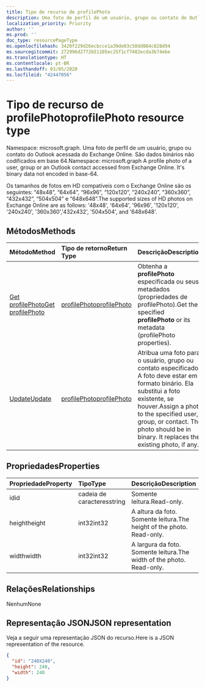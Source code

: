 ```yaml
---
title: Tipo de recurso de profilePhoto
description: Uma foto de perfil de um usuário, grupo ou contato do Outlook acessada do Exchange Online. Seus dados binários não são codificados em base 64.
localization_priority: Priority
author: ''
ms.prod: ''
doc_type: resourcePageType
ms.openlocfilehash: 3420f229d26ecbcce1a39de03c50dd084c828d94
ms.sourcegitcommit: 272996d2772b51105ec25f1cf7482ecda3b74ebe
ms.translationtype: HT
ms.contentlocale: pt-BR
ms.lasthandoff: 03/05/2020
ms.locfileid: "42447056"
---
```

# <a name="profilephoto-resource-type"></a><span data-ttu-id="a1e60-104">Tipo de recurso de profilePhoto</span><span class="sxs-lookup"><span data-stu-id="a1e60-104">profilePhoto resource type</span></span>

<span data-ttu-id="a1e60-p102">Namespace: microsoft.graph. Uma foto de perfil de um usuário, grupo ou contato do Outlook acessada do Exchange Online. São dados binários não codificados em base 64.</span><span class="sxs-lookup"><span data-stu-id="a1e60-p102">Namespace: microsoft.graph A profile photo of a user, group or an Outlook contact accessed from Exchange Online. It's binary data not encoded in base-64.</span></span>

<span data-ttu-id="a1e60-107">Os tamanhos de fotos em HD compatíveis com o Exchange Online são os seguintes: “48x48”, “64x64”, “96x96”, “120x120”, “240x240”, “360x360”, “432x432”, “504x504” e “648x648”.</span><span class="sxs-lookup"><span data-stu-id="a1e60-107">The supported sizes of HD photos on Exchange Online are as follows: '48x48', '64x64', '96x96', '120x120', '240x240', '360x360','432x432', '504x504', and '648x648'.</span></span> 

## <a name="methods"></a><span data-ttu-id="a1e60-108">Métodos</span><span class="sxs-lookup"><span data-stu-id="a1e60-108">Methods</span></span>

| <span data-ttu-id="a1e60-109">Método</span><span class="sxs-lookup"><span data-stu-id="a1e60-109">Method</span></span>       | <span data-ttu-id="a1e60-110">Tipo de retorno</span><span class="sxs-lookup"><span data-stu-id="a1e60-110">Return Type</span></span>  |<span data-ttu-id="a1e60-111">Descrição</span><span class="sxs-lookup"><span data-stu-id="a1e60-111">Description</span></span>|
|:---------------|:--------|:----------|
|[<span data-ttu-id="a1e60-112">Get profilePhoto</span><span class="sxs-lookup"><span data-stu-id="a1e60-112">Get profilePhoto</span></span>](../api/profilephoto-get.md) | [<span data-ttu-id="a1e60-113">profilePhoto</span><span class="sxs-lookup"><span data-stu-id="a1e60-113">profilePhoto</span></span>](profilephoto.md) |<span data-ttu-id="a1e60-114">Obtenha a **profilePhoto** especificada ou seus metadados (propriedades de profilePhoto).</span><span class="sxs-lookup"><span data-stu-id="a1e60-114">Get the specified **profilePhoto** or its metadata (profilePhoto properties).</span></span>|
|[<span data-ttu-id="a1e60-115">Update</span><span class="sxs-lookup"><span data-stu-id="a1e60-115">Update</span></span>](../api/profilephoto-update.md) | [<span data-ttu-id="a1e60-116">profilePhoto</span><span class="sxs-lookup"><span data-stu-id="a1e60-116">profilePhoto</span></span>](profilephoto.md)  |<span data-ttu-id="a1e60-p103">Atribua uma foto para o usuário, grupo ou contato especificado. A foto deve estar em formato binário. Ela substitui a foto existente, se houver.</span><span class="sxs-lookup"><span data-stu-id="a1e60-p103">Assign a photo to the specified user, group, or contact. The photo should be in binary. It replaces the existing photo, if any.</span></span>|

## <a name="properties"></a><span data-ttu-id="a1e60-120">Propriedades</span><span class="sxs-lookup"><span data-stu-id="a1e60-120">Properties</span></span>
| <span data-ttu-id="a1e60-121">Propriedade</span><span class="sxs-lookup"><span data-stu-id="a1e60-121">Property</span></span>     | <span data-ttu-id="a1e60-122">Tipo</span><span class="sxs-lookup"><span data-stu-id="a1e60-122">Type</span></span>   |<span data-ttu-id="a1e60-123">Descrição</span><span class="sxs-lookup"><span data-stu-id="a1e60-123">Description</span></span>|
|:---------------|:--------|:----------|
|<span data-ttu-id="a1e60-124">id</span><span class="sxs-lookup"><span data-stu-id="a1e60-124">id</span></span>|<span data-ttu-id="a1e60-125">cadeia de caracteres</span><span class="sxs-lookup"><span data-stu-id="a1e60-125">string</span></span>|<span data-ttu-id="a1e60-126">Somente leitura.</span><span class="sxs-lookup"><span data-stu-id="a1e60-126">Read-only.</span></span>|
|<span data-ttu-id="a1e60-127">height</span><span class="sxs-lookup"><span data-stu-id="a1e60-127">height</span></span>|<span data-ttu-id="a1e60-128">int32</span><span class="sxs-lookup"><span data-stu-id="a1e60-128">int32</span></span>|<span data-ttu-id="a1e60-p104">A altura da foto. Somente leitura.</span><span class="sxs-lookup"><span data-stu-id="a1e60-p104">The height of the photo. Read-only.</span></span>|
|<span data-ttu-id="a1e60-131">width</span><span class="sxs-lookup"><span data-stu-id="a1e60-131">width</span></span>|<span data-ttu-id="a1e60-132">int32</span><span class="sxs-lookup"><span data-stu-id="a1e60-132">int32</span></span>|<span data-ttu-id="a1e60-p105">A largura da foto. Somente leitura.</span><span class="sxs-lookup"><span data-stu-id="a1e60-p105">The width of the photo. Read-only.</span></span>|

## <a name="relationships"></a><span data-ttu-id="a1e60-135">Relações</span><span class="sxs-lookup"><span data-stu-id="a1e60-135">Relationships</span></span>
<span data-ttu-id="a1e60-136">Nenhum</span><span class="sxs-lookup"><span data-stu-id="a1e60-136">None</span></span>


## <a name="json-representation"></a><span data-ttu-id="a1e60-137">Representação JSON</span><span class="sxs-lookup"><span data-stu-id="a1e60-137">JSON representation</span></span>

<span data-ttu-id="a1e60-138">Veja a seguir uma representação JSON do recurso.</span><span class="sxs-lookup"><span data-stu-id="a1e60-138">Here is a JSON representation of the resource.</span></span>

<!--{
  "blockType": "resource",
  "baseType": "microsoft.graph.entity",
  "optionalProperties": [],
  "isMediaEntity": true,
  "keyProperty": "id",
  "@odata.type": "microsoft.graph.profilePhoto"
}-->

```json
{
  "id": "240X240",
  "height": 240,
  "width": 240
}

```
<!-- uuid: 8fcb5dbc-d5aa-4681-8e31-b001d5168d79
2015-10-25 14:57:30 UTC -->
<!-- {
  "type": "#page.annotation",
  "description": "profilePhoto resource",
  "keywords": "",
  "section": "documentation",
  "tocPath": ""
}-->
